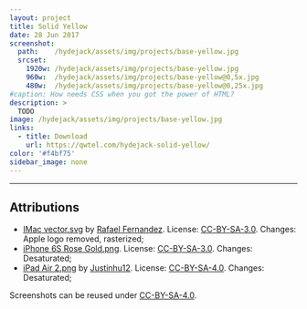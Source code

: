 ```yaml
---
layout: project
title: Solid Yellow
date: 28 Jun 2017
screenshot:
  path:    /hydejack/assets/img/projects/base-yellow.jpg
  srcset:
    1920w: /hydejack/assets/img/projects/base-yellow.jpg
    960w:  /hydejack/assets/img/projects/base-yellow@0,5x.jpg
    480w:  /hydejack/assets/img/projects/base-yellow@0,25x.jpg
#caption: How needs CSS when you got the power of HTML?
description: >
  TODO
image: /hydejack/assets/img/projects/base-yellow.jpg
links:
  - title: Download
    url: https://qwtel.com/hydejack-solid-yellow/
color: '#f4bf75'
sidebar_image: none
---
```


***

## Attributions
* [IMac vector.svg](https://commons.wikimedia.org/wiki/File:IMac_vector.svg)
  by [Rafael Fernandez](https://commons.wikimedia.org/wiki/User:TheGoldenBox).
  License: [CC-BY-SA-3.0]. Changes: Apple logo removed, rasterized;
* [iPhone 6S Rose Gold.png](https://commons.wikimedia.org/wiki/File:IPhone_6S_Rose_Gold.png).
  License: [CC-BY-SA-3.0]. Changes: Desaturated;
* [iPad Air 2.png](https://commons.wikimedia.org/wiki/File:IPad_Air_2.png)
  by [Justinhu12](https://commons.wikimedia.org/wiki/User:Justinhu12).
  License: [CC-BY-SA-4.0]. Changes: Desaturated;

Screenshots can be reused under [CC-BY-SA-4.0].

[CC-BY-SA-4.0]: https://creativecommons.org/licenses/by-sa/4.0/
[CC-BY-SA-3.0]: https://creativecommons.org/licenses/by-sa/3.0/
